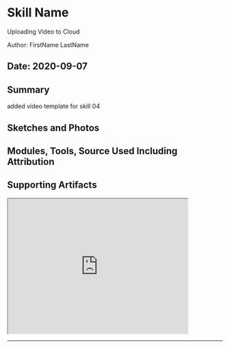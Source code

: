 #  Skill Name
Uploading Video to Cloud

Author: FirstName LastName

Date: 2020-09-07
-----

## Summary
added video template for skill 04

## Sketches and Photos


## Modules, Tools, Source Used Including Attribution


## Supporting Artifacts
<iframe width="420" height="315"
src="https://youtu.be/ozD4nUsDr6s">
</iframe>

-----

